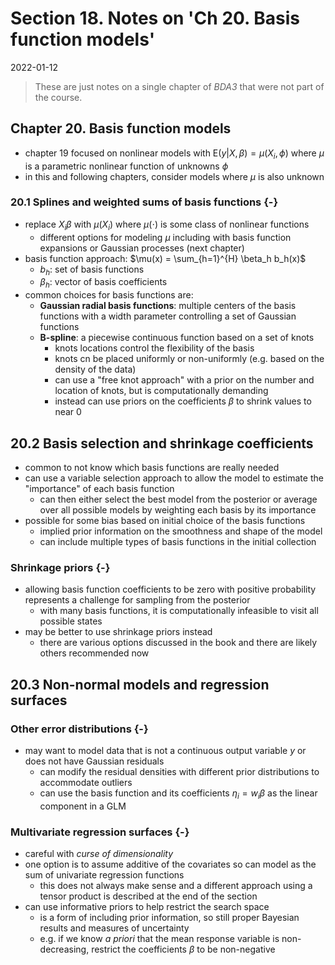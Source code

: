 # Section 18. Notes on 'Ch 20. Basis function models'

2022-01-12



> These are just notes on a single chapter of *BDA3* that were not part of the course.

## Chapter 20. Basis function models

- chapter 19 focused on nonlinear models with $\text{E}(y|X,\beta) = \mu(X_i,\phi)$ where $\mu$ is a parametric nonlinear function of unknowns $\phi$
- in this and following chapters, consider models where $\mu$ is also unknown

### 20.1 Splines and weighted sums of basis functions {-}

- replace $X_i \beta$ with $\mu(X_i)$ where $\mu(\cdot)$ is some class of nonlinear functions
  - different options for modeling $\mu$ including with basis function expansions or Gaussian processes (next chapter)
- basis function approach: $\mu(x) = \sum_{h=1}^{H} \beta_h b_h(x)$
  - $b_h$: set of basis functions
  - $\beta_h$: vector of basis coefficients
- common choices for basis functions are:
  - **Gaussian radial basis functions**: multiple centers of the basis functions with a width parameter controlling a set of Gaussian functions
  - **B-spline**: a piecewise continuous function based on a set of knots
    - knots locations control the flexibility of the basis
    - knots cn be placed uniformly or non-uniformly (e.g. based on the density of the data)
    - can use a "free knot approach" with a prior on the number and location of knots, but is computationally demanding
    - instead can use priors on the coefficients $\beta$ to shrink values to near 0

## 20.2 Basis selection and shrinkage coefficients

- common to not know which basis functions are really needed
- can use a variable selection approach to allow the model to estimate the "importance" of each basis function
  - can then either select the best model from the posterior or average over all possible models by weighting each basis by its importance
- possible for some bias based on initial choice of the basis functions
  - implied prior information on the smoothness and shape of the model
  - can include multiple types of basis functions in the initial collection

### Shrinkage priors {-}

- allowing basis function coefficients to be zero with positive probability represents a challenge for sampling from the posterior
  - with many basis functions, it is computationally infeasible to visit all possible states
- may be better to use shrinkage priors instead
  - there are various options discussed in the book and there are likely others recommended now

## 20.3 Non-normal models and regression surfaces

### Other error distributions {-}

- may want to model data that is not a continuous output variable $y$ or does not have Gaussian residuals
  - can modify the residual densities with different prior distributions to accommodate outliers
  - can use the basis function and its coefficients $\eta_i = w_i \beta$ as the linear component in a GLM

### Multivariate regression surfaces {-}

- careful with *curse of dimensionality*
- one option is to assume additive of the covariates so can model as the sum of univariate regression functions
  - this does not always make sense and a different approach using a tensor product is described at the end of the section
- can use informative priors to help restrict the search space
  - is a form of including prior information, so still proper Bayesian results and measures of uncertainty
  - e.g. if we know *a priori* that the mean response variable is non-decreasing, restrict the coefficients $\beta$ to be non-negative

